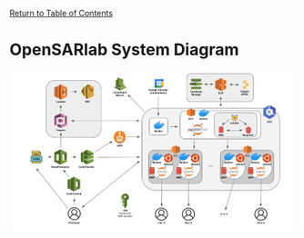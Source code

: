 [Return to Table of Contents](../dev.md)

# OpenSARlab System Diagram 

![OpenSARlab system diagram June 2021](../assets/system_diagrams/OpenSARlab_system_diagram_June_2021.png)